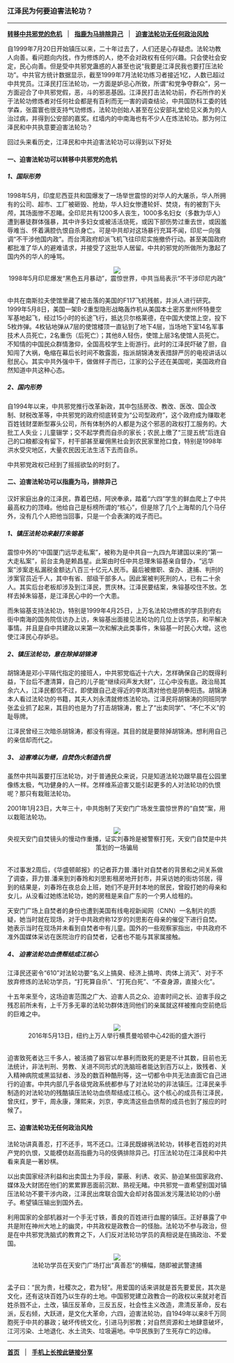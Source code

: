 ### 江泽民为何要迫害法轮功？

---

[<b>转移中共邪党的危机</b>](#一迫害法轮功可以转移中共邪党的危机) &nbsp;&nbsp;|&nbsp;&nbsp; [<b>指鹿为马排除异己</b>](#二迫害法轮功可以指鹿为马排除异己) &nbsp;&nbsp;|&nbsp;&nbsp; [<b>迫害法轮功无任何政治风险</b>](#三迫害法轮功无任何政治风险)

自1999年7月20日开始镇压以来，二十年过去了，人们还是心存疑虑。法轮功教人向善。看问题向内找，作为修炼的人，绝不会对政权有任何兴趣。只会使社会安定，民心向善。但是受中共邪党蛊惑的人甚至也说“我要是江泽民我也要打压法轮功”。中共官方统计数据显示，截至1999年7月法轮功练习者接近1亿，人数已超过中共党员。江泽民打压法轮功，一方面是妒忌心所致，所谓“和党争夺群众”，另一方面迎合了中共邪党假，恶，斗的邪恶基因。江泽民打击法轮功前，乔石所作的关于法轮功修炼者对任何社会都是有百利而无一害的调查结论，中共国防科工委的钱学森，张震寰也很支持气功修炼，法轮功创始人甚至在公安部礼堂给见义勇为的人治过病，并得到公安部的嘉奖。红墙内的中南海也有不少人在炼法轮功。那为何江泽民和中共执意要迫害法轮功？

回过头来看历史，江泽民和中共迫害法轮功可以得到以下好处

#### 一、迫害法轮功可以转移中共邪党的危机

##### 1、国际形势

1998年5月，印度尼西亚共和国爆发了一场举世震惊的对华人的大屠杀，华人所拥有的公司、超市、工厂被砸毁、抢劫，华人妇女惨遭轮奸、焚烧，有的被割下头颅，其场面惨不忍睹。全印尼共有1200多人丧生，1000多名妇女（多数为华人）遭到暴徒群体强暴，其中许多妇女或被活活烧死，或因下部伤势过重去世，或因羞辱难当、怀着满腔仇恨自杀身亡。可是中共却对这场暴行充耳不闻，印尼一向强调“不干涉他国内政”。而台湾政府却派飞机飞往印尼实施撤侨行动。甚至美国政府都批准了华人的避难请求，并接受了这批华人居留。中共的邪党的所做所为激起了国内外的华人的唾骂。
<div align="center">
<img src="http://i.epochtimes.com/assets/uploads/2014/01/1401191841582583.jpg"/><br/>
1998年5月印尼爆发“黑色五月暴动”，震惊世界，中共当局表示“不干涉印尼内政”
</div><br/>

中共在南斯拉夫使馆里藏了被击落的美国的F117飞机残骸，并派人进行研究。1999年5月8日，美国一架B-2重型隐形战略轰炸机从美国本土密苏里州怀特曼空军基地起飞，经过15小时的长途飞行，抵达贝尔格莱德，在中国大使馆上空，投下5枚炸弹。4枚钻地弹从7层的使馆楼顶一直钻到了地下4层，当场地下室14名军事技术人员死亡，2名重伤（后死亡）；其他8人轻伤，使馆上层3名使馆人员死亡。不知情的中国民众群情激仰，全国高校学生上街游行。此时的江泽民吓破了胆，自知闯了大祸，龟缩在幕后长时间不敢露面，指派胡锦涛发表措辞严厉的电视讲话以慰民心。其实中共外强中干，做做样子而已，江家的公子还在美国呢，美国政府自然知道中共这种心态。

##### 2、国内形势

自1994年以来，中共邪党推行改革新政，其中包括房改、教改、医改、国企改制、财税改革等，中共邪党的政府彻底转变为“公司型政府”，这个政府成为赚取老百姓钱财垄断型寡头公司，所有体制外的人都是为这个邪恶的政权打工服务的。大批工人失业；儿童辍学；交不起学费而自杀的家长；农民上缴了“三提五统”后连自己的口粮都没有留下，村干部甚至雇佣黑社会到农民家里抢口食，特别是1998年洪水受灾地区，大量农民因无法生活下去而自杀。

中共邪党政权已经到了摇摇欲坠的时刻了。

#### 二、迫害法轮功可以指鹿为马，排除异己

汉奸家庭出身的江泽民，靠着巴结，阿谀奉承，踏着“六四”学生的鲜血爬上了中共最高权力的顶峰。他给自己是标榜所谓的“核心”，但是除了几个上海帮的几个马仔外，没有几个人把他当回事，只是一个会表演的戏子而已。

##### 1、镇压法轮功来敲打朱镕基

震惊中外的“中国厦门远华走私案”，被称为是中共自一九四九年建国以来的“第一大走私案”，前台主角是赖昌星。此案由时任中共总理朱镕基亲自督办，“远华案”涉案走私漏税金额达八百三十亿元人民币。最后被撤职、查办、逮捕、判刑的涉案官员近千人，其中有省、部级干部多人。因此案被判死刑的人，已有二十余人。其实后台老板却涉及到江泽民，贾庆林。江泽民要结案，朱镕基咬住不放。怎样去掉朱镕基，是江泽民心中的一个大患。

而朱镕基支持法轮功，特别是1999年4月25日，上万名法轮功修炼的学员到府右街中南海的国务院信访办上访，朱镕基出面接见法轮功的几位上访学员，和平解决事情。并且是自中共建政以来第一次和解决此类事件，朱镕基一时民心大增。这也使江泽民心存妒忌。

##### 2、镇压法轮功，意在除掉胡锦涛

胡锦涛是邓小平隔代指定的接班人，中共邪党临近十六大，怎样确保自己的既得利益，下台后不遭清算，自己的儿子能“继续闷声发大财”，江心中没有底。政治局其余六人，江泽民都信不过，即使跟自己走得近的李岚清对他也是阴奉阳违。胡锦涛本人看过法轮功的书籍，其夫人刘永清就修炼法轮功。江泽民将胡锦涛的同班同学张孟业抓了起来，其目的也是为了打击胡锦涛，套上了“出卖同学”、“不仁不义”的耻辱牌。

江泽民曾经三次暗杀胡锦涛，都没有得逞。其目的就是要除掉胡锦涛。想利用自己的亲信却而代之。

##### 3、 迫害难以为继，自焚伪火制造仇恨

虽然中共叫嚣要打压法轮功，对于普通民众来说，只是知道法轮功跟早晨在公园里像练太极，气功健身的人一样。怎样维系迫害又能引起更多的人对法轮功的仇恨呢？那只有栽赃法轮功。

2001年1月23日，大年三十，中共炮制了天安门广场发生震惊世界的“自焚”案，用以栽赃法轮功。
<div align="center">
<img src="http://i.epochtimes.com/assets/uploads/2014/01/1309112107291657-562x400.jpg"/><br/>
央视天安门自焚镜头的慢动作重播，证实刘春玲是被警察打死，天安门自焚是中共策划的一场骗局
</div><br/>

不过事发2周后，《华盛顿邮报》的记者菲力普.潘针对自焚者的背景和之间关系做了调查，菲力普.潘来到刘春玲和刘思影租房地开封市，并采访她的街坊邻居，得到的结果是，刘春玲在夜总会上班，她们不是开封本地的居民，曾殴打她的母亲和女儿，从没看过她练法轮功，她的房租是来自广东的一个男人给租的。

天安门广场上自焚者的身份也遭到美国有线电视新闻网（CNN）一名制片的质疑，她当时就在现场，对于中共政府称12岁的刘思影在母亲的催促下进行自焚。她表示当时在现场并未看到自焚者中有儿童。国外的一些观察家指出，中共政府不准外国媒体采访在医院治疗的自焚者，记者也不能与其家属接触。


##### 4、 迫害法轮功血债帮结成江核心

江泽民还密令“610”对法轮功要“名义上搞臭、经济上搞垮、肉体上消灭”、对于不放弃修炼的法轮功学员，“打死算自杀”、“打死白死”、“不查身源，直接火化”。

十五年来至今，这场迫害范围之广大、迫害人员之众、迫害时间之长、迫害手段之残忍前所未有，上千万多无辜的法轮功群体连同他们的亲属就这样被推向空前绝后的巨难之中。
<div align="center">
<img src="http://i.epochtimes.com/assets/uploads/2016/06/160513180234815-600x400.jpg"/><br/>
2016年5月13日，纽约上万人举行横贯曼哈顿中心42街的盛大游行
</div><br/>

迫害致死者达三千多人，被活摘了器官以牟暴利而致死的更是不计其数，目前也无法统计，非法判刑、劳教、关进不同形式的洗脑班者能达到百万以上，致残者、关入精神病院或黑监狱者、涉及的数百种酷刑等，这一切都令中共无法直面它自己进行的迫害。中共内部几乎各级党政系统都参与了对法轮功的非法镇压。江泽民亲手制造的对法轮功的残酷镇压法轮功血债帮结成江核心。这个核心的成员有江泽民，曾庆红，罗干，周永康，薄熙来，刘京，李岚清这些血债帮的成员也到了报应的时候了。

#### 三、迫害法轮功无任何政治风险

法轮功讲真善忍，打不还手，骂不还口。江泽民既嫁祸法轮功，转移老百姓的对共产党的仇恨，又能模仿赵高指鹿为马的伎俩排除异己。打压法轮功在江泽民和中共看来真是一著妙棋。

以出卖国家经济利益和出卖国土为手段，蒙蔽、利诱、收买、胁迫某些国家政府、媒体及大财团在他们的累累罪恶面前沉默、熟视无睹。中共邪党一直希望别国对镇压法轮功不要干涉内政，江泽民出席联合国大会却对各国派发污蔑法轮功的小册子。希望镇压输出到国外去。

利用国家的全部机器对一个手无寸铁，善良的百姓进行血腥的镇压。正好暴露了中共是附在神州大地上的幽灵，中共政权是政教合一的怪胎。法轮功不参与政治，但是在中共邪党洗脑式的教育之下，人们反对法轮功学员的真相说是在搞政治、不爱国。
<div align="center">
<img src="http://i.epochtimes.com/assets/uploads/2016/02/1509251034522320.jpg"/><br/>
 法轮功学员在天安门广场打出“真善忍”的横幅，随即被武警逮捕
</div><br/>

孟子曰：“民为贵，社稷次之，君为轻”。用爱国的话来讲就是首先要爱民，其次是文化，还有这块百姓乃以生存的土地。中国邪党建立政教合一的政权以来就对老百姓杀戮不止，土改，镇压反革命，三反五反，社会性主义改造，肃清反革命，反右派，反右倾，大跃进，是文化大革命，六四，迫害法轮功，自1949年以来8千万同胞死于中共的暴政；破坏传统文化，引进马列邪教；对自然资源和土地肆意破坏，江河污染、土地退化、水土流失、垃圾遍地。中华民族到了生死存亡的边缘。


---

[<b>首页</b>](../README.md) &nbsp;&nbsp;|&nbsp;&nbsp; [<b>手机上长按此链接分享</b>](#) 

<img src='http://gfw-breaker.win/truth-stat.png' width='1px' height='1px'/>


